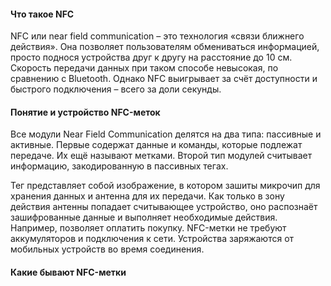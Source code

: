 #### Что такое NFC

NFC или near field communication – это технология «связи ближнего действия». Она позволяет пользователям обмениваться информацией, просто поднося устройства друг к другу на расстояние до 10 см. Скорость передачи данных при таком способе невысокая, по сравнению с Bluetooth. Однако NFC выигрывает за счёт доступности и быстрого подключения – всего за доли секунды.

#### Понятие и устройство NFC-меток

Все модули Near Field Communication делятся на два типа: пассивные и активные. Первые содержат данные и команды, которые подлежат передаче. Их ещё называют метками. Второй тип модулей считывает информацию, закодированную в пассивных тегах.

Тег представляет собой изображение, в котором зашиты микрочип для хранения данных и антенна для их передачи. Как только в зону действия антенны попадает считывающее устройство, оно распознаёт зашифрованные данные и выполняет необходимые действия. Например, позволяет оплатить покупку. NFC-метки не требуют аккумуляторов и подключения к сети. Устройства заряжаются от мобильных устройств во время соединения.

#### Какие бывают NFC-метки

